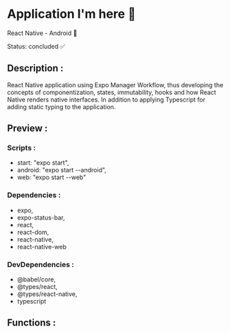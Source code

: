 # Application I'm here 📱
React Native - Android 📱

Status: concluded ✅

## Description :

React Native application using Expo Manager Workflow, thus developing the concepts of componentization, states, immutability, hooks and how React Native renders native interfaces. In addition to applying Typescript for adding static typing to the application.

## Preview :

### Scripts :
- start: "expo start",
- android: "expo start --android",
- web: "expo start --web"

### Dependencies :
- expo,
- expo-status-bar,
- react,
- react-dom,
- react-native,
- react-native-web

### DevDependencies :
- @babel/core,
- @types/react,
- @types/react-native,
- typescript

## Functions :
